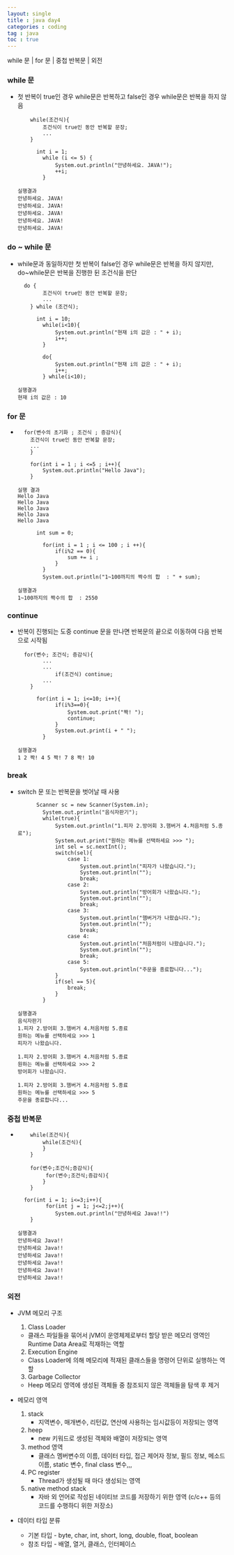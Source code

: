 ```yaml
---
layout: single
title : java day4
categories : coding
tag : java
toc : true
---
```


while 문 | for 문 | 중첩 반복문 | 외전

### while 문

- 첫 반복이 true인 경우 while문은 반복하고 false인 경우 while문은 반복을 하지 않음

  ```
      while(조건식){
          조건식이 true인 동안 반복할 문장;
          ...
      }
  ```

  ```
  		int i = 1;
          while (i <= 5) {
              System.out.println("안녕하세요. JAVA!");
              ++i;
          }
  ```

  ```
  실행결과
  안녕하세요. JAVA!
  안녕하세요. JAVA!
  안녕하세요. JAVA!
  안녕하세요. JAVA!
  안녕하세요. JAVA!
  ```

  



### do ~ while 문

- while문과 동일하지만 첫 반복이 false인 경우 while문은 반복을 하지 않지만, do~while문은 반복을 진행한 뒨 조건식을 판단

  ```
  	do {
          조건식이 true인 동안 반복할 문장;
          ...
      } while (조건식);
  ```

  ```
  		int i = 10;
          while(i<10){
              System.out.println("현재 i의 값은 : " + i);
              i++;
          }
  
          do{
              System.out.println("현재 i의 값은 : " + i);
              i++;
          } while(i<10);
  ```

  ```
  실행결과
  현재 i의 값은 : 10
  ```

  

### for 문

- ```
  	for(변수의 초기화 ; 조건식 ; 증감식){
      조건식이 true인 동안 반복할 문장;
      ...
      }
  ```

  ```
      for(int i = 1 ; i <=5 ; i++){
          System.out.println("Hello Java");
      }
  ```

  ```
  실행 결과
  Hello Java
  Hello Java
  Hello Java
  Hello Java
  Hello Java
  ```

  ```
   		int sum = 0;
  
          for(int i = 1 ; i <= 100 ; i ++){
              if(i%2 == 0){
                  sum += i ;
              }
          }
          System.out.println("1~100까지의 짝수의 합  : " + sum);
  ```

  ```
  실행결과
  1~100까지의 짝수의 합  : 2550
  ```

  



###  continue

- 반복이 진행되는 도중 continue 문을 만나면 반복문의 끝으로 이동하여 다음 반복으로 시작됨

  ```
  	for(변수; 조건식; 증감식){
          ...
          ...
              if(조건식) continue;
          ...
      }
  ```

  ```
  		for(int i = 1; i<=10; i++){
              if(i%3==0){
                  System.out.print("짝! ");
                  continue;
              }
              System.out.print(i + " ");
          }
  ```

  ```
  실행결과
  1 2 짝! 4 5 짝! 7 8 짝! 10 
  ```

  

### break

- switch 문 또는 반복문을 벗어날 때 사용

  ```
  		Scanner sc = new Scanner(System.in);
          System.out.println("음식자판기");
          while(true){
              System.out.println("1.피자 2.방어회 3.햄버거 4.처음처럼 5.종료");
              System.out.print("원하는 메뉴를 선택하세요 >>> ");
              int sel = sc.nextInt();
              switch(sel){
                  case 1:
                      System.out.println("피자가 나왔습니다.");
                      System.out.println("");
                      break;
                  case 2:
                      System.out.println("방어회가 나왔습니다.");
                      System.out.println("");
                      break;
                  case 3:
                      System.out.println("햄버거가 나왔습니다.");
                      System.out.println("");
                      break;
                  case 4:
                      System.out.println("처음처럼이 나왔습니다.");
                      System.out.println("");
                      break;
                  case 5:
                      System.out.println("주문을 종료합니다...");
              }
              if(sel == 5){
                  break;
              }
          }
  ```

  ```
  실행결과
  음식자판기
  1.피자 2.방어회 3.햄버거 4.처음처럼 5.종료
  원하는 메뉴를 선택하세요 >>> 1
  피자가 나왔습니다.
  
  1.피자 2.방어회 3.햄버거 4.처음처럼 5.종료
  원하는 메뉴를 선택하세요 >>> 2
  방어회가 나왔습니다.
  
  1.피자 2.방어회 3.햄버거 4.처음처럼 5.종료
  원하는 메뉴를 선택하세요 >>> 5
  주문을 종료합니다...
  ```



### 중첩 반복문

- ```
      while(조건식){
          while(조건식){
          }
      }
  
      for(변수;조건식;증감식){
           for(변수;조건식;증감식){
          }
      }
  ```

  ```
  	for(int i = 1; i<=3;i++){
           for(int j = 1; j<=2;j++){
              System.out.println("안녕하세요 Java!!")
      }
  ```

  ```
  실행결과
  안녕하세요 Java!!
  안녕하세요 Java!!
  안녕하세요 Java!!
  안녕하세요 Java!!
  안녕하세요 Java!!
  안녕하세요 Java!!
  ```

  

### 외전

- JVM 메모리 구조
  1.  Class Loader
     - 클래스 파일들을 묶어서 jVM이 운영체제로부터 할당 받은 메모리 영역인 Runtime Data Area로 적재하는 역할
  2.  Execution Engine
     - Class Loader에 의해 메모리에 적재된 클래스들을 명령어 단위로 실행하는 역할
  3.  Garbage Collector
     - Heep 메모리 영역에 생성된 객체들 중 참조되지 않은 객체들을 탐색 후 제거

- 메모리 영역
  1. stack
     - 지역변수, 매개변수, 리턴값, 연산에 사용하는 임시값등이 저장되는 영역
  2. heep
     - new 키워드로 생성된 객체와 배열이 저장되는 영역
  3. method 영역
     - 클래스 멤버변수의 이름, 데이터 타입, 접근 제어자 정보, 필드 정보, 메소드 이름, static 변수, final class 변수,,,
  4. PC register
     - Thread가 생성될 때 마다 생성되는 영역
  5. native method stack
     - 자바 외 언어로 작성된 네이티브 코드를 저장하기 위한 영역
       (c/c++ 등의 코드를 수행하디 위한 저장소)

- 데이터 타입 분류
  - 기본 타입 - byte, char, int, short, long, double, float, boolean
  - 참조 타입 - 배열, 열거, 클래스, 인터페이스